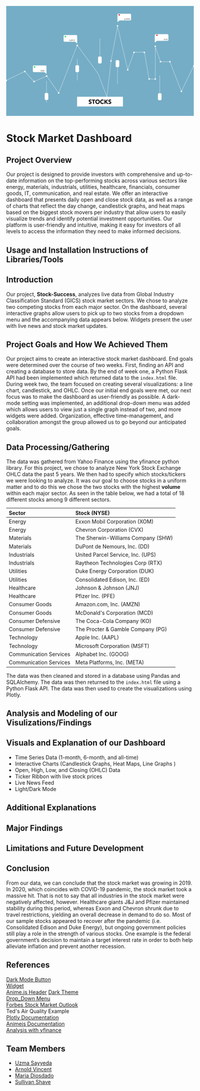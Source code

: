 ![Header](images/pexels-monstera-production-5849595.jpg)

# Stock Market Dashboard

## Project Overview

Our project is designed to provide investors with comprehensive and up-to-date information on the top-performing stocks across various sectors like energy, materials, industrials, utilities, healthcare, financials, consumer goods, IT, communication, and real estate. We offer an interactive dashboard that presents daily open and close stock data, as well as a range of charts that reflect the day change, candlestick graphs, and heat maps based on the biggest stock movers per industry that allow users to easily visualize trends and identify potential investment opportunities. Our platform is user-friendly and intuitive, making it easy for investors of all levels to access the information they need to make informed decisions.

## Usage and Installation Instructions of Libraries/Tools

## Introduction 

Our project, **Stock-Success**, analyzes live data from Global Industry Classification Standard (GICS) stock market sectors. We chose to analyze two competing stocks from each major sector. On the dashboard, several interactive graphs allow users to pick up to two stocks from a dropdown menu and the accompanying data appears below. Widgets present the user with live news and stock market updates.

## Project Goals and How We Achieved Them

Our project aims to create an interactive stock market dashboard. End goals were determined over the course of two weeks. First, finding an API and creating a database to store data. By the end of week one, a Python Flask API had been implemented which returned data to the ```index.html``` file. During week two, the team focused on creating several visualizations: a line chart, candlestick, and OHLC. Once our initial end goals were met, our next focus was to make the dashboard as user-friendly as possible. A dark-mode setting was implemented, an additional drop-down menu was added which allows users to view just a single graph instead of two, and more widgets were added. Organization, effective time-management, and collaboration amongst the group allowed us to go beyond our anticipated goals.

## Data Processing/Gathering

The data was gathered from Yahoo Finance using the yfinance python library. For this project, we chose to analyze New York Stock Exchange OHLC data the past 5 years. We then had to specify which stocks/tickers we were looking to analyze. It was our goal to choose stocks in a uniform matter and to do this we chose the two stocks with the highest **volume** within each major sector. As seen in the table below, we had a total of 18 different stocks among 9 different sectors.

| Sector  | Stock (NYSE) |
| :------------- | :------------- |
| Energy  | Exxon Mobil Corporation (XOM)  |
| Energy  | Chevron Corporation (CVX)  |
| Materials  | The Sherwin-Williams Company (SHW)  |
| Materials  |  DuPont de Nemours, Inc. (DD)  |
| Industrials  | United Parcel Service, Inc. (UPS)  |
| Industrials  | Raytheon Technologies Corp (RTX)  |
| Utilities  | Duke Energy Corporation (DUK)  |
| Utilities  | Consolidated Edison, Inc. (ED)  |
| Healthcare  | Johnson & Johnson (JNJ)  |
| Healthcare  | Pfizer Inc. (PFE)  |
| Consumer Goods  | Amazon.com, Inc. (AMZN)  |
| Consumer Goods  | McDonald's Corporation (MCD)  |
| Consumer Defensive  | The Coca-Cola Company (KO)  |
| Consumer Defensive  | The Procter & Gamble Company (PG)  |
| Technology  | Apple Inc. (AAPL)  |
| Technology  | Microsoft Corporation (MSFT)  |
| Communication Services  | Alphabet Inc. (GOOG)  |
| Communication Services  | Meta Platforms, Inc. (META)  |  


The data was then cleaned and stored in a database using Pandas and SQLAlchemy. The data was then returned to the ```index.html``` file using a Python Flask API. The data was then used to create the visualizations using Plotly.

## Analysis and Modeling of our Visulizations/Findings

## Visuals and Explanation of our Dashboard

- Time Series Data (1-month, 6-month, and all-time)
- Interactive Charts (Candlestick Graphs, Heat Maps, Line Graphs )
- Open, High, Low, and Closing (OHLC) Data
- Ticker Ribbon with live stock prices
- Live News Feed
- Light/Dark Mode

## Additional Explanations

## Major Findings

## Limitations and Future Development

## Conclusion

From our data, we can conclude that the stock market was growing in 2019. In 2020, which coincides with COVID-19 pandemic, the stock market took a massive hit. That is not to say that all industries in the stock market were negatively affected, however. Healthcare giants J&J and Pfizer maintained stability during this period, whereas Exxon and Chevron shrunk due to travel restrictions, yielding an overall decrease in demand to do so. Most of our sample stocks appeared to recover after the pandemic (i.e. Consolidated Edison and Duke Energy), but ongoing government policies still play a role in the strength of various stocks. One example is the federal government’s decision to maintain a target interest rate in order to both help alleviate inflation and prevent another recession. 

## References

[Dark Mode Button](https://www.instagram.com/p/Cyi7GlctYBG/?utm_source=ig_web_copy_link&igshid=MzRlODBiNWFlZA%3D%3D&img_index=1)  
[Widget](https://www.tradingview.com/widget/)  
[Anime.js Header](https://www.sitepoint.com/get-started-anime-js/)
[Dark Theme](https://youtu.be/9LZGB3OLXNQ?si=gZ1M80J-NUNdJ3Lq)  
[Drop_Down Menu](Stackoverflow.com)  
[Forbes Stock Market Outlook](https://www.forbes.com/advisor/investing/stock-market-outlook-and-forecast/)  
Ted's Air Quality Example  
[Plotly Documentation](https://plotly.com/javascript/)    
[Animejs Documentation](https://animejs.com/)   
[Analysis with yfinance](https://thecleverprogrammer.com/2023/05/08/stock-market-performance-analysis-using-python/)

## Team Members

- [Uzma Sayyeda](https://github.com/UzmaSayyeda)  
- [Arnold Vincent](https://github.com/T800-101A)  
- [Maria Diosdado](https://github.com/mariadiosdado)  
- [Sullivan Shave](https://github.com/sullivanshave)  
